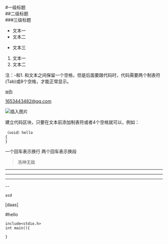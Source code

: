 
#一级标题	
##二级标题	
###三级标题
- 文本一
- 文本二
+ 文本三


1. 文本一
2. 文本二

注：-和1. 和文本之间保留一个空格，但是后面要跟代码时，代码需要两个制表符(Tab)或8个空格，才能正常显示。

[wjh](www.baidu.com)

<1653443482@qq.com>

![](/user)插入图片

建立代码区块，只要在文本前添加制表符或者4个空格就可以，例如：

	（void）hello
	{
	}



一个回车表示换行
两个回车表示换段


> 浩神无敌

***
---
___

--

`asd`

[daas]

\#hello

```
include<stdio.h>
int main(){
	
}
```
